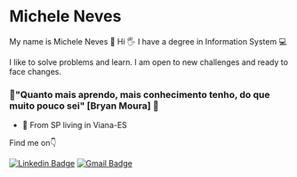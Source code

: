# Michele Neves 

My name is Michele Neves 👩 
Hi 🖐
I have a degree in Information System 💻

I like to solve problems and learn. I am open to new challenges and ready to face changes.

### [](https://github.com/NevesMichele#-quanto-mais-eu-sei-mais-eu-sou-)  🧠"Quanto mais aprendo, mais conhecimento tenho, do que muito pouco sei" [Bryan Moura] 📕

-   📍     From SP living in Viana-ES

Find me on👇

[
![Linkedin Badge](https://img.shields.io/badge/-Michele%20Neves-4169e1?style=flat-square&logo=Linkedin&logoColor=white&link=https://www.linkedin.com/in/michele-neves-5531631a4/)](https://www.linkedin.com/in/michele-neves-5531631a4/) [![Gmail Badge](https://img.shields.io/badge/-m1chelen3v3s@gmail.com-DA552F?style=flat-square&logo=Gmail&logoColor=white&link=mailto:m1chelen3v3s@gmail.com)](m1chelen3v3s@gmail.com)
